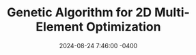---
layout: post
title:  "Genetic Algorithm for 2D Multi-Element Optimization"
date:   2024-08-24 7:46:00 -0400
categories: [Formula SAE, Software Development, 2D CFD]

---